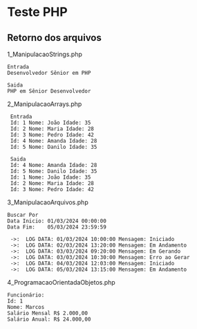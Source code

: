 
# Teste PHP

## Retorno dos arquivos

1_ManipulacaoStrings.php
````
Entrada 
Desenvolvedor Sênior em PHP

Saida
PHP em Sênior Desenvolvedor 
````
2_ManipulacaoArrays.php
````
 Entrada 
 Id: 1 Nome: João Idade: 35
 Id: 2 Nome: Maria Idade: 28
 Id: 3 Nome: Pedro Idade: 42
 Id: 4 Nome: Amanda Idade: 28
 Id: 5 Nome: Danilo Idade: 35

 Saida 
 Id: 4 Nome: Amanda Idade: 28
 Id: 5 Nome: Danilo Idade: 35
 Id: 1 Nome: João Idade: 35
 Id: 2 Nome: Maria Idade: 28
 Id: 3 Nome: Pedro Idade: 42
````
3_ManipulacaoArquivos.php
````
Buscar Por
Data Inicio: 01/03/2024 00:00:00
Data Fim:    05/03/2024 23:59:59
 
 ->:  LOG DATA: 01/03/2024 10:00:00 Mensagem: Iniciado 
 ->:  LOG DATA: 02/03/2024 13:20:00 Mensagem: Em Andamento 
 ->:  LOG DATA: 03/03/2024 09:20:00 Mensagem: Em Gerando 
 ->:  LOG DATA: 03/03/2024 10:30:00 Mensagem: Erro ao Gerar 
 ->:  LOG DATA: 04/03/2024 12:03:00 Mensagem: Iniciado 
 ->:  LOG DATA: 05/03/2024 13:15:00 Mensagem: Em Andamento
````
4_ProgramacaoOrientadaObjetos.php
````
Funcionário:
Id: 1
Nome: Marcos
Salário Mensal R$ 2.000,00
Salário Anual: R$ 24.000,00 
````

